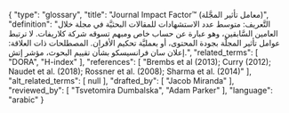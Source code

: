 {
    "type": "glossary",
    "title": "Journal Impact Factor™ (معامل تأثير المجَّلة)",
    "definition": "التَّعريف: متوسط عدد الاستشهادات للمقالات البحثيَّة في مجلة خلال العامين السَّابقين، وهو عبارة عن حساب خاص ومبهم تسوقه شركة كلاريفات. لا ترتبط عوامل تأثير المجلَّة بجودة المحتوى، أو بعمليَّة تحكيم الأقران.  المصطلحات ذات العلاقة: إعلان سان فرانسيسكو بشأن تقييم البحوث، مؤشر إتش.",
    "related_terms": [
        "DORA",
        "H-index"
    ],
    "references": [
        "Brembs et al (2013); Curry (2012); Naudet et al. (2018); Rossner et al. (2008); Sharma et al. (2014)"
    ],
    "alt_related_terms": [
        null
    ],
    "drafted_by": [
        "Jacob Miranda"
    ],
    "reviewed_by": [
        "Tsvetomira Dumbalska",
        "Adam Parker"
    ],
    "language": "arabic"
}